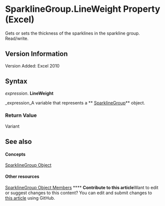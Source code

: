 
# SparklineGroup.LineWeight Property (Excel)

Gets or sets the thickness of the sparklines in the sparkline group. Read/write.


## Version Information

Version Added: Excel 2010 


## Syntax

 _expression_. **LineWeight**

 _expression_A variable that represents a  ** [SparklineGroup](cc694d97-a3d3-3473-2e37-0ede67b97680.md)** object.


### Return Value

Variant


## See also


#### Concepts


 [SparklineGroup Object](cc694d97-a3d3-3473-2e37-0ede67b97680.md)
#### Other resources


 [SparklineGroup Object Members](dad308ee-d69b-748d-d0c8-ad63c643808f.md)
****   **Contribute to this article**Want to edit or suggest changes to this content? You can edit and submit changes to  [this article](https://github.com/jhershey00/VBA_Excel_Test/OpenXMLCon/articles/5fabc5d1-dcb4-e786-998f-9a44da0f5a28.md) using GitHub.

